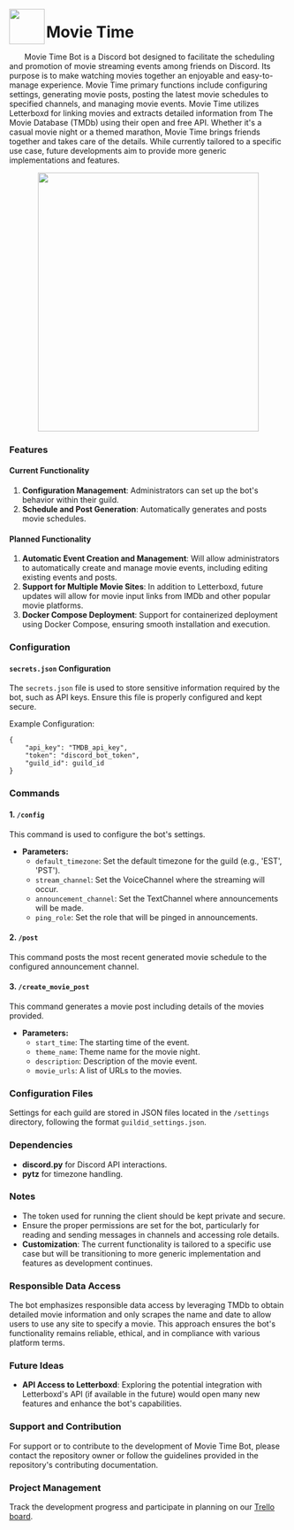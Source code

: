<p >
  <img width="64" height="64" align="left" src="https://github.com/nrossetti/movie-time/assets/23127108/d73fe97b-31c0-4b66-ab94-4bf5b55bea06">
    <h1>Movie Time</h1>
</p>

&nbsp; &nbsp; &nbsp; &nbsp;Movie Time Bot is a Discord bot designed to facilitate the scheduling and promotion of movie streaming events among friends on Discord. Its purpose is to make watching movies together an enjoyable and easy-to-manage experience. Movie Time primary functions include configuring settings, generating movie posts, posting the latest movie schedules to specified channels, and managing movie events. Movie Time utilizes Letterboxd for linking movies and extracts detailed information from The Movie Database (TMDb) using their open and free API. Whether it's a casual movie night or a themed marathon, Movie Time brings friends together and takes care of the details. While currently tailored to a specific use case, future developments aim to provide more generic implementations and features.

<p align="center">
  <img width=400 height=468 src="https://github.com/nrossetti/movie-time/assets/23127108/3c54397a-f712-4ae6-9cdf-f34163e10fcf">
</p>

### Features

#### Current Functionality

1. **Configuration Management**: Administrators can set up the bot's behavior within their guild.
2. **Schedule and Post Generation**: Automatically generates and posts movie schedules.

#### Planned Functionality

1. **Automatic Event Creation and Management**: Will allow administrators to automatically create and manage movie events, including editing existing events and posts.
2. **Support for Multiple Movie Sites**: In addition to Letterboxd, future updates will allow for movie input links from IMDb and other popular movie platforms.
3. **Docker Compose Deployment**: Support for containerized deployment using Docker Compose, ensuring smooth installation and execution.

### Configuration

#### `secrets.json` Configuration

The `secrets.json` file is used to store sensitive information required by the bot, such as API keys. Ensure this file is properly configured and kept secure.

Example Configuration:
```
{
    "api_key": "TMDB_api_key",
    "token": "discord_bot_token",
    "guild_id": guild_id
}
```

### Commands

#### 1. `/config`

This command is used to configure the bot's settings.

- **Parameters:**
  - `default_timezone`: Set the default timezone for the guild (e.g., 'EST', 'PST').
  - `stream_channel`: Set the VoiceChannel where the streaming will occur.
  - `announcement_channel`: Set the TextChannel where announcements will be made.
  - `ping_role`: Set the role that will be pinged in announcements.

#### 2. `/post`

This command posts the most recent generated movie schedule to the configured announcement channel.

#### 3. `/create_movie_post`

This command generates a movie post including details of the movies provided.

- **Parameters:**
  - `start_time`: The starting time of the event.
  - `theme_name`: Theme name for the movie night.
  - `description`: Description of the movie event.
  - `movie_urls`: A list of URLs to the movies.

### Configuration Files

Settings for each guild are stored in JSON files located in the `/settings` directory, following the format `guildid_settings.json`.

### Dependencies

- **discord.py** for Discord API interactions.
- **pytz** for timezone handling.

### Notes

- The token used for running the client should be kept private and secure.
- Ensure the proper permissions are set for the bot, particularly for reading and sending messages in channels and accessing role details.
- **Customization**: The current functionality is tailored to a specific use case but will be transitioning to more generic implementation and features as development continues.

### Responsible Data Access

The bot emphasizes responsible data access by leveraging TMDb to obtain detailed movie information and only scrapes the name and date to allow users to use any site to specify a movie. This approach ensures the bot's functionality remains reliable, ethical, and in compliance with various platform terms.

### Future Ideas

- **API Access to Letterboxd**: Exploring the potential integration with Letterboxd's API (if available in the future) would open many new features and enhance the bot's capabilities.

### Support and Contribution

For support or to contribute to the development of Movie Time Bot, please contact the repository owner or follow the guidelines provided in the repository's contributing documentation.

### Project Management

Track the development progress and participate in planning on our [Trello board](https://trello.com/b/aQVszL6b/movie-bot).
